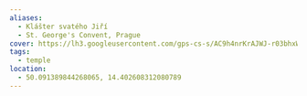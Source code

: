 ```yaml
---
aliases:
  - Klášter svatého Jiří
  - St. George's Convent, Prague
cover: https://lh3.googleusercontent.com/gps-cs-s/AC9h4nrKrAJWJ-r03bhxWhQPnijgSH32XZZhbDHEZubdKlr6UFobLjKcZr3FTzkzkqhXXupkm0lBLiodPN_s21LdLSDshU9Kf7f82kD52_zryOt6vszd_q2mG3KA0DBWAcupRF66C1Z9=w408-h544-k-no
tags:
  - temple
location:
  - 50.091389844268065, 14.402608312080789
---
```

